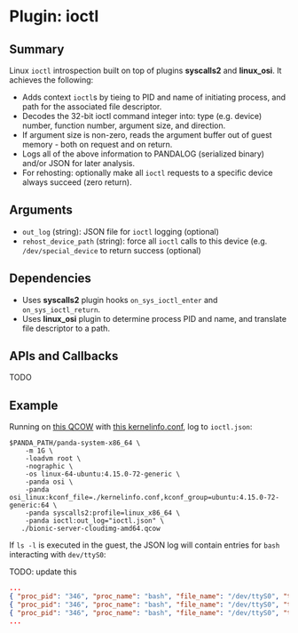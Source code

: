 Plugin: ioctl
===========

Summary
-------

Linux `ioctl` introspection built on top of plugins **syscalls2** and **linux_osi**. It achieves the following:

* Adds context `ioctl`s by tieing to PID and name of initiating process, and path for the associated file descriptor.
* Decodes the 32-bit ioctl command integer into: type (e.g. device) number, function number, argument size, and direction.
* If argument size is non-zero, reads the argument buffer out of guest memory - both on request and on return.
* Logs all of the above information to PANDALOG (serialized binary) and/or JSON for later analysis.
* For rehosting: optionally make all `ioctl` requests to a specific device always succeed (zero return).

Arguments
---------

* `out_log` (string): JSON file for `ioctl` logging (optional)
* `rehost_device_path` (string): force all `ioctl` calls to this device (e.g. `/dev/special_device` to return success (optional)

Dependencies
------------

* Uses **syscalls2** plugin hooks `on_sys_ioctl_enter` and `on_sys_ioctl_return`.
* Uses **linux_osi** plugin to determine process PID and name, and translate file descriptor to a path.

APIs and Callbacks
------------------

TODO

Example
-------

Running on [this QCOW](http://panda-re.mit.edu/qcows/linux/ubuntu/1804/x86_64/bionic-server-cloudimg-amd64.qcow2) with [this kernelinfo.conf](http://panda-re.mit.edu/qcows/linux/ubuntu/1804/x86_64/kernelinfo.conf), log to `ioctl.json`:

```
$PANDA_PATH/panda-system-x86_64 \
    -m 1G \
    -loadvm root \
    -nographic \
    -os linux-64-ubuntu:4.15.0-72-generic \
    -panda osi \
    -panda osi_linux:kconf_file=./kernelinfo.conf,kconf_group=ubuntu:4.15.0-72-generic:64 \
    -panda syscalls2:profile=linux_x86_64 \
    -panda ioctl:out_log="ioctl.json" \
   ./bionic-server-cloudimg-amd64.qcow
```

If `ls -l` is executed in the guest, the JSON log will contain entries for `bash` interacting with `dev/ttyS0`:

TODO: update this

```json
...
{ "proc_pid": "346", "proc_name": "bash", "file_name": "/dev/ttyS0", "type": "IO", "code": "0x0000000000000054", "func_num": "0x0000000000000010" },
{ "proc_pid": "346", "proc_name": "bash", "file_name": "/dev/ttyS0", "type": "IO", "code": "0x0000000000000054", "func_num": "0x0000000000000001" },
{ "proc_pid": "346", "proc_name": "bash", "file_name": "/dev/ttyS0", "type": "IO", "code": "0x0000000000000054", "func_num": "0x0000000000000013" },
...
```